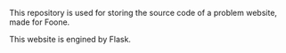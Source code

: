 This repository is used for storing the source code of a problem website, made for Foone. 

This website is engined by Flask.
